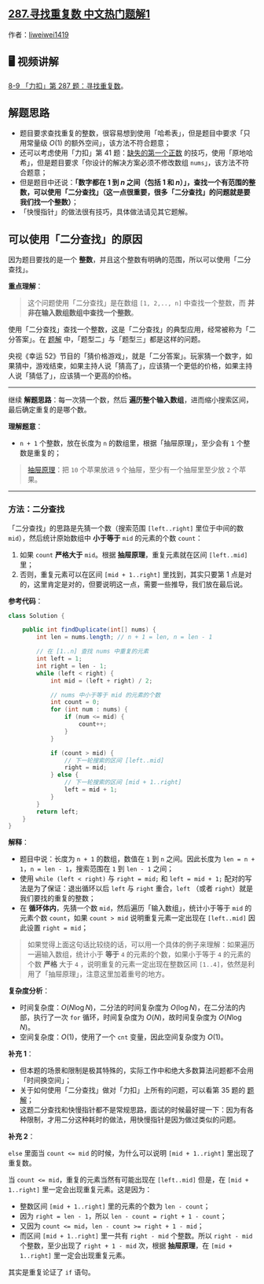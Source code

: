 ## [287.寻找重复数 中文热门题解1](https://leetcode.cn/problems/find-the-duplicate-number/solutions/100000/er-fen-fa-si-lu-ji-dai-ma-python-by-liweiwei1419)

作者：[liweiwei1419](https://leetcode.cn/u/liweiwei1419)
## 🖥 视频讲解

[8-9 「力扣」第 287 题：寻找重复数](https://www.bilibili.com/video/BV1eT411u7oD?spm_id_from=333.999.0.0&vd_source=8d4c0bb6f04271cbe95d70f568c88555)。

## 解题思路

+ 题目要求查找重复的整数，很容易想到使用「哈希表」，但是题目中要求「只用常量级 $O(1)$ 的额外空间」，该方法不符合题意；
+ 还可以考虑使用「力扣」第 41 题：[缺失的第一个正数](https://leetcode.cn/problems/first-missing-positive) 的技巧，使用「原地哈希」，但是题目要求「你设计的解决方案必须不修改数组 `nums`」，该方法不符合题意；
+ 但是题目中还说：**「数字都在 $1$ 到 $n$ 之间（包括 $1$ 和 $n$）」，查找一个有范围的整数，可以使用「二分查找」（这一点很重要，很多「二分查找」的问题就是要我们找一个整数）**；
+ 「快慢指针」的做法很有技巧，具体做法请见其它题解。

## 可以使用「二分查找」的原因

因为题目要找的是一个 **整数**，并且这个整数有明确的范围，所以可以使用「二分查找」。

**重点理解**：

> 这个问题使用「二分查找」是在数组 `[1, 2,.., n]` 中查找一个整数，而 **并非在输入数组数组中查找一个整数**。

使用「二分查找」查找一个整数，这是「二分查找」的典型应用，经常被称为「二分答案」。在 [题解](https://leetcode-cn.com/problems/search-insert-position/solution/te-bie-hao-yong-de-er-fen-cha-fa-fa-mo-ban-python-/) 中，「题型二」与「题型三」都是这样的问题。

央视《幸运 52》节目的「猜价格游戏」，就是「二分答案」。玩家猜一个数字，如果猜中，游戏结束，如果主持人说「猜高了」，应该猜一个更低的价格，如果主持人说「猜低了」，应该猜一个更高的价格。

---

继续 **解题思路**：每一次猜一个数，然后 **遍历整个输入数组**，进而缩小搜索区间，最后确定重复的是哪个数。

**理解题意**：

+ `n + 1` 个整数，放在长度为 `n` 的数组里，根据「抽屉原理」，至少会有 `1` 个整数是重复的；

> [抽屉原理](https://baike.baidu.com/item/%E6%8A%BD%E5%B1%89%E5%8E%9F%E7%90%86/233776)：把 `10` 个苹果放进 `9` 个抽屉，至少有一个抽屉里至少放 `2` 个苹果。


---

### 方法：二分查找

「二分查找」的思路是先猜一个数（搜索范围 `[left..right]` 里位于中间的数 `mid`），然后统计原始数组中 **小于等于** `mid` 的元素的个数 `count`：

1. 如果 `count` **严格大于** `mid`。根据 **抽屉原理**，重复元素就在区间 `[left..mid]` 里；
2. 否则，重复元素可以在区间 `[mid + 1..right]` 里找到，其实只要第 1 点是对的，这里肯定是对的，但要说明这一点，需要一些推导，我们放在最后说。


**参考代码**：

```Java []
class Solution {

    public int findDuplicate(int[] nums) {
        int len = nums.length; // n + 1 = len, n = len - 1

        // 在 [1..n] 查找 nums 中重复的元素
        int left = 1;
        int right = len - 1;
        while (left < right) {
            int mid = (left + right) / 2;

            // nums 中小于等于 mid 的元素的个数
            int count = 0;
            for (int num : nums) {
                if (num <= mid) {
                    count++;
                }
            }

            if (count > mid) {
                // 下一轮搜索的区间 [left..mid]
                right = mid;
            } else {
                // 下一轮搜索的区间 [mid + 1..right]
                left = mid + 1;
            }
        }
        return left;
    }
}
```

**解释**：

+ 题目中说：长度为 `n + 1` 的数组，数值在 `1` 到 `n` 之间。因此长度为 `len = n + 1`，`n = len - 1`，搜索范围在 `1` 到 `len - 1` 之间；
+ 使用 `while (left < right)` 与 `right = mid;` 和 `left = mid + 1;` 配对的写法是为了保证：退出循环以后 `left` 与 `right` 重合，`left` （或者 `right`）就是我们要找的重复的整数；
+ 在 **循环体内**，先猜一个数 `mid`，然后遍历「输入数组」，统计小于等于 `mid` 的元素个数 `count`，如果 `count > mid` 说明重复元素一定出现在 `[left..mid]` 因此设置 `right = mid`；

> 如果觉得上面这句话比较绕的话，可以用一个具体的例子来理解：如果遍历一遍输入数组，统计小于 **等于** `4` 的元素的个数，如果小于等于 `4` 的元素的个数 **严格** 大于 `4` ，说明重复的元素一定出现在整数区间 `[1..4]`，依然是利用了「抽屉原理」，注意这里加着重号的地方。


**复杂度分析**：

+ 时间复杂度：$O(N \log N)$，二分法的时间复杂度为 $O(\log N)$，在二分法的内部，执行了一次 `for` 循环，时间复杂度为 $O(N)$，故时间复杂度为 $O(N \log N)$。
+ 空间复杂度：$O(1)$，使用了一个 `cnt` 变量，因此空间复杂度为 $O(1)$。


**补充 1**：


+ 但本题的场景和限制是极其特殊的，实际工作中和绝大多数算法问题都不会用「时间换空间」；
+ 关于如何使用「二分查找」做对「力扣」上所有的问题，可以看第 35 题的 [题解](https://leetcode-cn.com/problems/search-insert-position/solution/te-bie-hao-yong-de-er-fen-cha-fa-fa-mo-ban-python-/)；
+ 这题二分查找和快慢指针都不是常规思路，面试的时候最好提一下：因为有各种限制，才用二分这种耗时的做法，用快慢指针是因为做过类似的问题。

**补充 2**：



`else` 里面当 `count <= mid` 的时候，为什么可以说明 `[mid + 1..right]` 里出现了重复数。

当 `count <= mid`，重复的元素当然有可能出现在 `[left..mid]` 但是，在 `[mid + 1..right]` 里一定会出现重复元素。这是因为：

+ 整数区间 `[mid + 1..right]` 里的元素的个数为 `len - count`；
+ 因为 `right = len - 1`，所以 `len - count = right + 1 - count`；
+ 又因为 `count <= mid`，`len - count >= right + 1 - mid`；
+ 而区间 `[mid + 1..right]` 里一共有 `right - mid` 个整数。所以 `right - mid` 个整数，至少出现了 `right + 1 - mid` 次，根据 **抽屉原理**，在 `[mid + 1..right]` 里一定会出现重复元素。

其实是重复论证了 `if` 语句。


